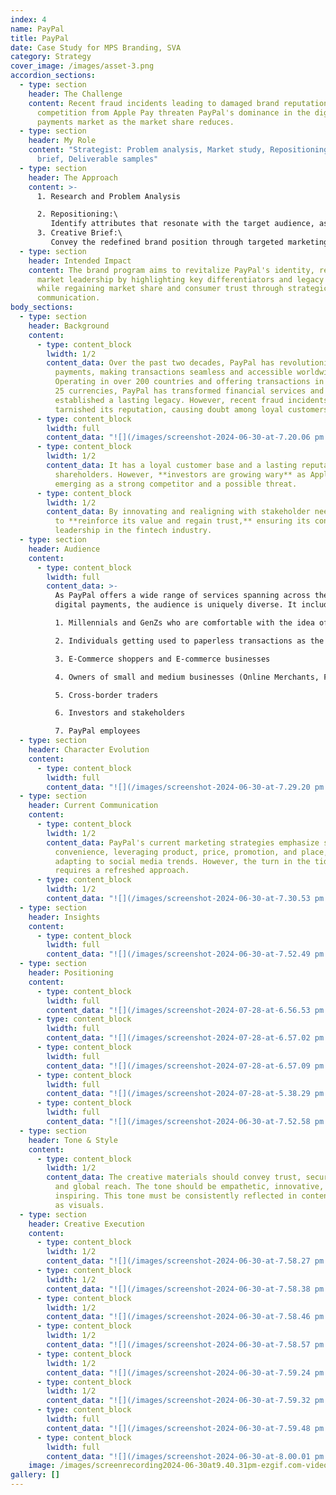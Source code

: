 ```yaml
---
index: 4
name: PayPal
title: PayPal
date: Case Study for MPS Branding, SVA
category: Strategy
cover_image: /images/asset-3.png
accordion_sections:
  - type: section
    header: The Challenge
    content: Recent fraud incidents leading to damaged brand reputation and
      competition from Apple Pay threaten PayPal's dominance in the digital
      payments market as the market share reduces.
  - type: section
    header: My Role
    content: "Strategist: Problem analysis, Market study, Repositioning, Creative
      brief, Deliverable samples"
  - type: section
    header: The Approach
    content: >-
      1. Research and Problem Analysis

      2. Repositioning:\
         Identify attributes that resonate with the target audience, assess current perceptions, and craft a unique, compelling identity using PayPal's assets and experiences that will 
      3. Creative Brief:\
         Convey the redefined brand position through targeted marketing initiatives and develop creative guidelines for consistent future messaging
  - type: section
    header: Intended Impact
    content: The brand program aims to revitalize PayPal's identity, reinstating its
      market leadership by highlighting key differentiators and legacy strengths
      while regaining market share and consumer trust through strategic
      communication.
body_sections:
  - type: section
    header: Background
    content:
      - type: content_block
        lwidth: 1/2
        content_data: Over the past two decades, PayPal has revolutionized digital
          payments, making transactions seamless and accessible worldwide.
          Operating in over 200 countries and offering transactions in more than
          25 currencies, PayPal has transformed financial services and
          established a lasting legacy. However, recent fraud incidents have
          tarnished its reputation, causing doubt among loyal customers.
      - type: content_block
        lwidth: full
        content_data: "![](/images/screenshot-2024-06-30-at-7.20.06 pm.png)"
      - type: content_block
        lwidth: 1/2
        content_data: It has a loyal customer base and a lasting reputation among
          shareholders. However, **investors are growing wary** as Apple Pay is
          emerging as a strong competitor and a possible threat.
      - type: content_block
        lwidth: 1/2
        content_data: By innovating and realigning with stakeholder needs, PayPal needs
          to **reinforce its value and regain trust,** ensuring its continued
          leadership in the fintech industry.
  - type: section
    header: Audience
    content:
      - type: content_block
        lwidth: full
        content_data: >-
          As PayPal offers a wide range of services spanning across the field of
          digital payments, the audience is uniquely diverse. It includes:

          1. Millennials and GenZs who are comfortable with the idea of online payments

          2. Individuals getting used to paperless transactions as the world moves towards digital

          3. E-Commerce shoppers and E-commerce businesses

          4. Owners of small and medium businesses (Online Merchants, Freelancers etc.)

          5. Cross-border traders

          6. Investors and stakeholders

          7. PayPal employees
  - type: section
    header: Character Evolution
    content:
      - type: content_block
        lwidth: full
        content_data: "![](/images/screenshot-2024-06-30-at-7.29.20 pm.png)"
  - type: section
    header: Current Communication
    content:
      - type: content_block
        lwidth: 1/2
        content_data: PayPal's current marketing strategies emphasize simplicity and
          convenience, leveraging product, price, promotion, and place, and
          adapting to social media trends. However, the turn in the tide
          requires a refreshed approach.
      - type: content_block
        lwidth: 1/2
        content_data: "![](/images/screenshot-2024-06-30-at-7.30.53 pm.png)"
  - type: section
    header: Insights
    content:
      - type: content_block
        lwidth: full
        content_data: "![](/images/screenshot-2024-06-30-at-7.52.49 pm.png)"
  - type: section
    header: Positioning
    content:
      - type: content_block
        lwidth: full
        content_data: "![](/images/screenshot-2024-07-28-at-6.56.53 pm.png)"
      - type: content_block
        lwidth: full
        content_data: "![](/images/screenshot-2024-07-28-at-6.57.02 pm.png)"
      - type: content_block
        lwidth: full
        content_data: "![](/images/screenshot-2024-07-28-at-6.57.09 pm.png)"
      - type: content_block
        lwidth: full
        content_data: "![](/images/screenshot-2024-07-28-at-5.38.29 pm.png)"
      - type: content_block
        lwidth: full
        content_data: "![](/images/screenshot-2024-06-30-at-7.52.58 pm.png)"
  - type: section
    header: Tone & Style
    content:
      - type: content_block
        lwidth: 1/2
        content_data: The creative materials should convey trust, security, versatility,
          and global reach. The tone should be empathetic, innovative, and
          inspiring. This tone must be consistently reflected in content as well
          as visuals.
  - type: section
    header: Creative Execution
    content:
      - type: content_block
        lwidth: 1/2
        content_data: "![](/images/screenshot-2024-06-30-at-7.58.27 pm.png)"
      - type: content_block
        lwidth: 1/2
        content_data: "![](/images/screenshot-2024-06-30-at-7.58.38 pm.png)"
      - type: content_block
        lwidth: 1/2
        content_data: "![](/images/screenshot-2024-06-30-at-7.58.46 pm.png)"
      - type: content_block
        lwidth: 1/2
        content_data: "![](/images/screenshot-2024-06-30-at-7.58.57 pm.png)"
      - type: content_block
        lwidth: 1/2
        content_data: "![](/images/screenshot-2024-06-30-at-7.59.24 pm.png)"
      - type: content_block
        lwidth: 1/2
        content_data: "![](/images/screenshot-2024-06-30-at-7.59.32 pm.png)"
      - type: content_block
        lwidth: full
        content_data: "![](/images/screenshot-2024-06-30-at-7.59.48 pm.png)"
      - type: content_block
        lwidth: full
        content_data: "![](/images/screenshot-2024-06-30-at-8.00.01 pm.png)"
    image: /images/screenrecording2024-06-30at9.40.31pm-ezgif.com-video-to-gif-converter.gif
gallery: []
---
```

